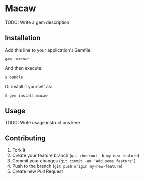 # Macaw

TODO: Write a gem description

## Installation

Add this line to your application's Gemfile:

    gem 'macaw'

And then execute:

    $ bundle

Or install it yourself as:

    $ gem install macaw

## Usage

TODO: Write usage instructions here

## Contributing

1. Fork it
2. Create your feature branch (`git checkout -b my-new-feature`)
3. Commit your changes (`git commit -am 'Add some feature'`)
4. Push to the branch (`git push origin my-new-feature`)
5. Create new Pull Request
